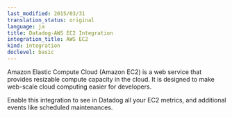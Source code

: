 ```yaml
---
last_modified: 2015/03/31
translation_status: original
language: ja
title: Datadog-AWS EC2 Integration
integration_title: AWS EC2
kind: integration
doclevel: basic
---
```




Amazon Elastic Compute Cloud (Amazon EC2) is a web service that provides resizable compute capacity in the cloud. It is designed to make web-scale cloud computing easier for developers.

Enable this integration to see in Datadog all your EC2 metrics, and additional events like scheduled maintenances.
